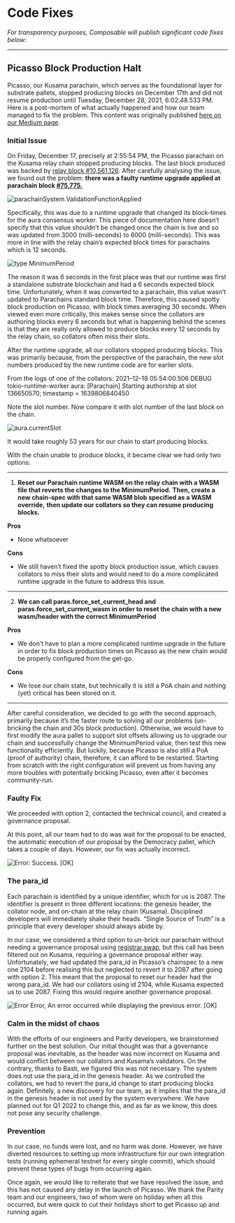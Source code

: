 # Code Fixes

*For transparency purposes, Composable will publish significant code fixes below:*

---

## Picasso Block Production Halt

Picasso, our Kusama parachain, which serves as the foundational layer for substrate pallets, 
stopped producing blocks on December 17th and did not resume production until Tuesday, December 28, 2021, 6:02:48.533 PM. 
Here is a post-mortem of what actually happened and how our team managed to fix the problem. 
This content was originally published [here on our Medium page](https://medium.com/composable-finance/picasso-block-production-halt-a-post-mortem-analysis-9aeedbda7660).

### Initial Issue

On Friday, December 17, precisely at 2:55:54 PM, the Picasso parachain on the Kusama relay chain stopped producing blocks. 
The last block produced was backed by [relay block #10,561,126](https://polkadot.js.org/apps/?rpc=wss%3A%2F%2Fkusama-rpc.polkadot.io#/explorer/query/0x46d9d6036ad79e55f31d10b841cabb5fec3303618e91dfb99b860f289d6b697c). 
After carefully analysing the issue, we found out the problem: 
**there was a faulty runtime upgrade applied at parachain block [#75,775.](https://polkadot.js.org/apps/?rpc=wss%3A%2F%2Fpicasso-rpc.composable.finance#/explorer/query/0xcaf7f7aa3801aace93afb2828918c3719d688bd299be196b26daa1b1967adfe1)**


![parachainSystem.ValidationFunctionApplied](./validation-function-applied.png)

Specifically, this was due to a runtime upgrade that changed its block-times for the aura consensus worker. 
This piece of documentation here doesn’t specify that this value shouldn’t be changed once the chain is live 
and so was updated from 3000 (milli-seconds) to 6000 (milli-seconds). 
This was more in line with the relay chain’s expected block times for parachains which is 12 seconds.

![type MinimumPeriod](./type-minimum-period.png)

The reason it was 6 seconds in the first place was that
our runtime was first a standalone substrate blockchain and had a 6 seconds expected block time. 
Unfortunately, when it was converted to a parachain, this value wasn’t updated to Parachains standard block time. 
Therefore, this caused spotty block production on Picasso, with block times averaging 30 seconds. 
When viewed even more critically, this makes sense since the collators are authoring blocks every 6 seconds 
but what is happening behind the scenes is that they are really only allowed to 
produce blocks every 12 seconds by the relay chain, so collators often miss their slots.

After the runtime upgrade, all our collators stopped producing blocks. 
This was primarily because, from the perspective of the parachain, 
the new slot numbers produced by the new runtime code are for earlier slots.

From the logs of one of the collators: 
2021–12–18 05:54:00.506 DEBUG tokio-runtime-worker aura: 
[Parachain] Starting authorship at slot 136650570; timestamp = 1639806840450

Note the slot number. Now compare it with slot number of the last block on the chain.

![aura.currentSlot](./aura-current-slot.png)

It would take roughly 53 years for our chain to start producing blocks.

With the chain unable to produce blocks, it became clear we had only two options:

---

1. **Reset our Parachain runtime WASM on the relay chain with a WASM file that reverts the changes to the MinimumPeriod.**
   **Then, create a new chain-spec with that same WASM blob specified as a WASM override,** 
   **then update our collators so they can resume producing blocks.**

**Pros**
- None whatsoever

**Cons**
- We still haven’t fixed the spotty block production issue, which causes collators to miss their slots 
  and would need to do a more complicated runtime upgrade in the future to address this issue.

---

2. **We can call paras.force_set_current_head and paras.force_set_current_wasm** 
   **in order to reset the chain with a new wasm/header with the correct MinimumPeriod**

**Pros**
- We don’t have to plan a more complicated runtime upgrade in the future in order to fix block production times on Picasso 
  as the new chain would be properly configured from the get-go.

**Cons**
- We lose our chain state, but technically it is still a PoA chain and nothing (yet) critical has been stored on it.

---

After careful consideration, we decided to go with the second approach, 
primarily because it’s the faster route to solving all our problems (un-bricking the chain and 30s block production). 
Otherwise, we would have to first modify the aura pallet to support slot offsets allowing us to upgrade our chain 
and successfully change the MinimumPeriod value, then test this new functionality efficiently. 
But luckily, because Picasso is also still a PoA (proof of authority) chain, therefore, it can afford to be restarted. 
Starting from scratch with the right configuration will prevent us from having any more troubles with potentially bricking Picasso, 
even after it becomes community-run.

### Faulty Fix

We proceeded with option 2, contacted the technical council, and created a governance proposal.

At this point, all our team had to do was wait for the proposal to be enacted, 
the automatic execution of our proposal by the Democracy pallet, which takes a couple of days. 
However, our fix was actually incorrect.

![Error: Success. [OK]](./error-success.png)

### The para_id

Each parachain is identified by a unique identifier, which for us is 2087. 
The identifier is present in three different locations: 
the genesis header, the collator node, and on-chain at the relay chain (Kusama). 
Disciplined developers will immediately shake their heads. 
“Single Source of Truth” is a principle that every developer should always abide by.

In our case, we considered a third option to un-brick our parachain without needing a governance proposal using 
[registrar.swap](https://github.com/paritytech/polkadot/blob/d5818b20332209c47e3da38b797fa79e952104b3/runtime/common/src/paras_registrar.rs?_pjax=%23js-repo-pjax-container%2C%20div%5Bitemtype%3D%22http%3A%2F%2Fschema.org%2FSoftwareSourceCode%22%5D%20main%2C%20%5Bdata-pjax-container%5D#L270), but this call has been filtered out on Kusama, requiring a governance proposal either way. Unfortunately, we had updated the para_id in Picasso’s chainspec to a new one 2104 before realising this but neglected to revert it to 2087 after going with option 2. This meant that the proposal to reset our header had the wrong para_id. We had our collators using id 2104, while Kusama expected us to use 2087. Fixing this would require another governance proposal.

![Error Error, An error occurred while displaying the previous error. [OK]](./error-error.jpeg)

### Calm in the midst of chaos

With the efforts of our engineers and Parity developers, we brainstormed further on the best solution. 
Our initial thought was that a governance proposal was inevitable, 
as the header was now incorrect on Kusama and would conflict between our collators and Kusama’s validators. 
On the contrary, thanks to Basti, we figured this was not necessary. The system does not use the para_id in the genesis header. 
As we controlled the collators, we had to revert the para_id change to start producing blocks again. 
Definitely, a new discovery for our team, as it implies that the para_id in the genesis header is not used by the system everywhere. 
We have planned out for Q1 2022 to change this, and as far as we know, this does not pose any security challenge.

### Prevention

In our case, no funds were lost, and no harm was done. 
However, we have diverted resources to setting up more infrastructure for our own integration tests
(running ephemeral testnet for every single commit), which should prevent these types of bugs from occurring again.

Once again, we would like to reiterate that we have resolved the issue, 
and this has not caused any delay in the launch of Picasso. 
We thank the Parity team and our engineers, two of whom were on holiday when all this occurred, 
but were quick to cut their holidays short to get Picasso up and running again.
